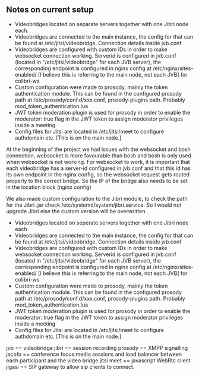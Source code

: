 
## Notes on current setup

- Videobridges located on separate servers together with one Jibri node each.
- Videobridges are connected to the main instance, the config for that can be found at /etc/jitsi/videobridge.
  Connection details inside jvb.conf
- Videobridges are configured with custom IDs in order to make websocket connection working. Serverid is configured in
  jvb.conf (located in "/etc/jitsi/videobridge" for each JVB server), the corresponding endpoint is configured in nginx
  config at /etc/nginx/sites-enabled/ [I believe this is referring to the main node, not each JVB] for colibri-ws
- Custom configuration were made to prosody, mainly the token authentication module. This can be found in the configured
  prosody path at /etc/prosody/conf.d/xxx.conf, prosody-plugins path. Probably mod_token_authentication.lua
- JWT token moderation plugin is used for prosody in order to enable the moderator: true flag in the JWT token to assign
  moderator privileges inside a meeting
- Config files for Jitsi are located in /etc/jitsi/meet to configure authdomain etc. [This is on the main node.]

At the beginning of the project we had issues with the websocket and bosh connection, websocket is more favourable than
bosh and bosh is only used when websocket is not working. For websocket to work, it is important that each videobridge
has a server-id configured in jvb.conf and that this id has its own endpoint in the nginx config, so the websocket
request gets routed properly to the correct bridge. So the IP of the bridge also needs to be set in the location block (nginx config)

We also made custom configuration to the Jibri module, to check the path for the Jibri .jar check /etc/systemd/system/jibri.service. So I would not upgrade Jibri else the custom version will be overwritten.

- Videobridges located on seperate servers together with one Jibri node each
- Videobridges are connected to the main instance, the config for that can be found at /etc/jitsi/videobridge. Connection details inside jvb.conf
- Videobridges are configured with custom IDs in order to make websocket connection working. Serverid is configured in jvb.conf (located in "/etc/jitsi/videobridge" for each JVB server), the corresponding endpoint is configured in nginx config at /etc/nginx/sites-enabled/ [I believe this is referring to the main node, not each JVB] for colibri-ws
- Custom configuration were made to prosody, mainly the token authentication module. This can be found in the configured prosody path at /etc/prosody/conf.d/xxx.conf, prosody-plugins path. Probably mod_token_authentication.lua
- JWT token moderation plugin is used for prosody in order to enable the moderator: true flag in the JWT token to assign moderator privileges inside a meeting
- Config files for Jitsi are located in /etc/jitsi/meet to configure authdomain etc. [This is on the main node.]

jvb == videobridge
jibri == session recording
prosody == XMPP signalling
jacofo == conference focus:media sessions and load balancer between each participant and the video bridge
jitsi meet == javascript WebRtc client
jigasi == SIP gateway to allow sip clients to connect.
